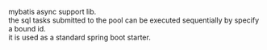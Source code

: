 mybatis async support lib.  
the sql tasks submitted to the pool can be executed sequentially by specify a bound id.  
it is used as a standard spring boot starter.
